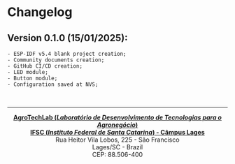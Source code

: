 # Changelog

## <b>Version 0.1.0 (15/01/2025):</b>
	- ESP-IDF v5.4 blank project creation;
	- Community documents creation;
	- GitHub CI/CD creation;
	- LED module;
	- Button module;
	- Configuration saved at NVS;

<br><hr><p style="text-align: center;"><b><a href="https://agrotechlab.lages.ifsc.edu.br/">AgroTechLab (<i>Laboratório de Desenvolvimento de Tecnologias para o Agronegócio</i>)</a></b><br>
<b><a href="https://ifsc.edu.br/web/campus-lages">IFSC (<i>Instituto Federal de Santa Catarina</i>) - Câmpus Lages</a></b><br>
Rua Heitor Vila Lobos, 225 - São Francisco<br>
Lages/SC - Brazil<br>
CEP: 88.506-400</p>